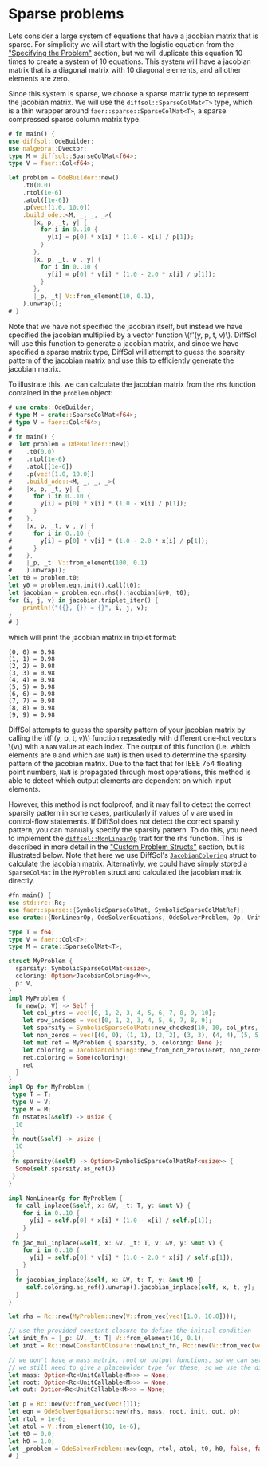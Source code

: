 # Sparse problems

Lets consider a large system of equations that have a jacobian matrix that is sparse. For simplicity we will start with the logistic equation from the ["Specifying the Problem"](./specifying_the_problem.md) section,
but we will duplicate this equation 10 times to create a system of 10 equations. This system will have a jacobian matrix that is a diagonal matrix with 10 diagonal elements, and all other elements are zero.

Since this system is sparse, we choose a sparse matrix type to represent the jacobian matrix. We will use the `diffsol::SparseColMat<T>` type, which is a thin wrapper around `faer::sparse::SparseColMat<T>`, a sparse compressed sparse column matrix type.

```rust
# fn main() {
use diffsol::OdeBuilder;
use nalgebra::DVector;
type M = diffsol::SparseColMat<f64>;
type V = faer::Col<f64>;

let problem = OdeBuilder::new()
    .t0(0.0)
    .rtol(1e-6)
    .atol([1e-6])
    .p(vec![1.0, 10.0])
    .build_ode::<M, _, _, _>(
       |x, p, _t, y| {
         for i in 0..10 {
           y[i] = p[0] * x[i] * (1.0 - x[i] / p[1]);
         }
       },
       |x, p, _t, v , y| {
         for i in 0..10 {
           y[i] = p[0] * v[i] * (1.0 - 2.0 * x[i] / p[1]);
         }
       },
       |_p, _t| V::from_element(10, 0.1),
    ).unwrap();
# }
```

Note that we have not specified the jacobian itself, but instead we have specified the jacobian multiplied by a vector function \\(f'(y, p, t, v)\\). 
DiffSol will use this function to generate a jacobian matrix, and since we have specified a sparse matrix type, DiffSol will attempt to 
guess the sparsity pattern of the jacobian matrix and use this to efficiently generate the jacobian matrix.

To illustrate this, we can calculate the jacobian matrix from the `rhs` function contained in the `problem` object:

```rust
# use crate::OdeBuilder;
# type M = crate::SparseColMat<f64>;
# type V = faer::Col<f64>;
#
# fn main() {
#  let problem = OdeBuilder::new()
#    .t0(0.0)
#    .rtol(1e-6)
#    .atol([1e-6])
#    .p(vec![1.0, 10.0])
#    .build_ode::<M, _, _, _>(
#    |x, p, _t, y| {
#      for i in 0..10 {
#        y[i] = p[0] * x[i] * (1.0 - x[i] / p[1]);
#      }
#    },
#    |x, p, _t, v , y| {
#      for i in 0..10 {
#        y[i] = p[0] * v[i] * (1.0 - 2.0 * x[i] / p[1]);
#      }
#    },
#    |_p, _t| V::from_element(100, 0.1)
#    ).unwrap();
let t0 = problem.t0;
let y0 = problem.eqn.init().call(t0);
let jacobian = problem.eqn.rhs().jacobian(&y0, t0);
for (i, j, v) in jacobian.triplet_iter() {
    println!("({}, {}) = {}", i, j, v);
}
# }
```

which will print the jacobian matrix in triplet format:

```
(0, 0) = 0.98
(1, 1) = 0.98
(2, 2) = 0.98
(3, 3) = 0.98
(4, 4) = 0.98
(5, 5) = 0.98
(6, 6) = 0.98
(7, 7) = 0.98
(8, 8) = 0.98
(9, 9) = 0.98
```

DiffSol attempts to guess the sparsity pattern of your jacobian matrix by calling the \\(f'(y, p, t, v)\\) function repeatedly with different one-hot vectors \\(v\\) 
with a `NaN` value at each index. The output of this function (i.e. which elements are `0` and which are `NaN`) is then used to determine the sparsity pattern of the jacobian matrix.
Due to the fact that for IEEE 754 floating point numbers, `NaN` is propagated through most operations, this method is able to detect which output elements are dependent on which input elements.

However, this method is not foolproof, and it may fail to detect the correct sparsity pattern in some cases, particularly if values of `v` are used in control-flow statements. 
If DiffSol does not detect the correct sparsity pattern, you can manually specify the sparsity pattern. To do this, you need
to implement the [`diffsol::NonLinearOp`](https://docs.rs/diffsol/latest/diffsol/op/trait.NonLinearOp.html) trait for the rhs function. 
This is described in more detail in the ["Custom Problem Structs"](./custom_problem_structs.md) section, but is illustrated below. 
Note that here we use DiffSol's [`JacobianColoring`](https://docs.rs/diffsol/latest/diffsol/jacobian_coloring/struct.JacobianColoring.html) struct 
to calculate the jacobian matrix. Alternativly, we could have simply stored a `SparseColMat` in the `MyProblem` struct and calculated the jacobian matrix directly.

```rust
#fn main() {
use std::rc::Rc;
use faer::sparse::{SymbolicSparseColMat, SymbolicSparseColMatRef};
use crate::{NonLinearOp, OdeSolverEquations, OdeSolverProblem, Op, UnitCallable, ConstantClosure, JacobianColoring};

type T = f64;
type V = faer::Col<T>;
type M = crate::SparseColMat<T>;

struct MyProblem {
  sparsity: SymbolicSparseColMat<usize>,
  coloring: Option<JacobianColoring<M>>,
  p: V,
}
impl MyProblem {
  fn new(p: V) -> Self {
    let col_ptrs = vec![0, 1, 2, 3, 4, 5, 6, 7, 8, 9, 10];
    let row_indices = vec![0, 1, 2, 3, 4, 5, 6, 7, 8, 9];
    let sparsity = SymbolicSparseColMat::new_checked(10, 10, col_ptrs, None, row_indices);
    let non_zeros = vec![(0, 0), (1, 1), (2, 2), (3, 3), (4, 4), (5, 5), (6, 6), (7, 7), (8, 8), (9, 9)];
    let mut ret = MyProblem { sparsity, p, coloring: None };
    let coloring = JacobianColoring::new_from_non_zeros(&ret, non_zeros);
    ret.coloring = Some(coloring);
    ret
  }
}
impl Op for MyProblem {
 type T = T;
 type V = V;
 type M = M;
 fn nstates(&self) -> usize {
  10
 }
 fn nout(&self) -> usize {
  10
 }
 fn sparsity(&self) -> Option<SymbolicSparseColMatRef<usize>> {
  Some(self.sparsity.as_ref())
 }
}
  
impl NonLinearOp for MyProblem {
  fn call_inplace(&self, x: &V, _t: T, y: &mut V) {
    for i in 0..10 {
      y[i] = self.p[0] * x[i] * (1.0 - x[i] / self.p[1]);
    }
  }
 fn jac_mul_inplace(&self, x: &V, _t: T, v: &V, y: &mut V) {
    for i in 0..10 {
      y[i] = self.p[0] * v[i] * (1.0 - 2.0 * x[i] / self.p[1]);
    }
  }
  fn jacobian_inplace(&self, x: &V, t: T, y: &mut M) {
     self.coloring.as_ref().unwrap().jacobian_inplace(self, x, t, y);
  } 
}

let rhs = Rc::new(MyProblem::new(V::from_vec(vec![1.0, 10.0])));

// use the provided constant closure to define the initial condition
let init_fn = |_p: &V, _t: T| V::from_element(10, 0.1);
let init = Rc::new(ConstantClosure::new(init_fn, Rc::new(V::from_vec(vec![]))));

// we don't have a mass matrix, root or output functions, so we can set to None
// we still need to give a placeholder type for these, so we use the diffsol::UnitCallable type
let mass: Option<Rc<UnitCallable<M>>> = None;
let root: Option<Rc<UnitCallable<M>>> = None;
let out: Option<Rc<UnitCallable<M>>> = None;

let p = Rc::new(V::from_vec(vec![]));
let eqn = OdeSolverEquations::new(rhs, mass, root, init, out, p);
let rtol = 1e-6;
let atol = V::from_element(10, 1e-6);
let t0 = 0.0;
let h0 = 1.0;
let _problem = OdeSolverProblem::new(eqn, rtol, atol, t0, h0, false, false).unwrap();
# }
```

